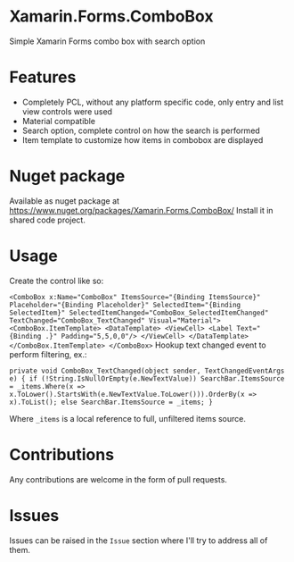 # Xamarin.Forms.ComboBox
Simple Xamarin Forms combo box with search option

# Features
- Completely PCL, without any platform specific code, only entry and list view controls were used
- Material compatible
- Search option, complete control on how the search is performed
- Item template to customize how items in combobox are displayed

# Nuget package
Available as nuget package at https://www.nuget.org/packages/Xamarin.Forms.ComboBox/
Install it in shared code project.

# Usage

Create the control like so:

`
<ComboBox x:Name="ComboBox" ItemsSource="{Binding ItemsSource}" Placeholder="{Binding Placeholder}" SelectedItem="{Binding SelectedItem}" SelectedItemChanged="ComboBox_SelectedItemChanged" TextChanged="ComboBox_TextChanged" Visual="Material">
    <ComboBox.ItemTemplate>
        <DataTemplate>
            <ViewCell>
                <Label Text="{Binding .}" Padding="5,5,0,0"/>
            </ViewCell>
        </DataTemplate>
    </ComboBox.ItemTemplate>
</ComboBox>
`
Hookup text changed event to perform filtering, ex.:

`
private void ComboBox_TextChanged(object sender, TextChangedEventArgs e)
{
    if (!String.IsNullOrEmpty(e.NewTextValue))
        SearchBar.ItemsSource = _items.Where(x => x.ToLower().StartsWith(e.NewTextValue.ToLower())).OrderBy(x => x).ToList();
    else
        SearchBar.ItemsSource = _items;
}
`

Where `_items` is a local reference to full, unfiltered items source.


# Contributions

Any contributions are welcome in the form of pull requests.

# Issues

Issues can be raised in the `Issue` section where I'll try to address all of them.
